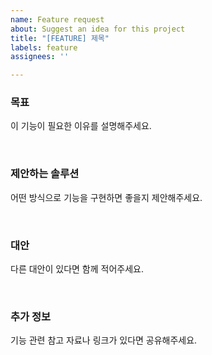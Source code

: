```yaml
---
name: Feature request
about: Suggest an idea for this project
title: "[FEATURE] 제목"
labels: feature
assignees: ''

---
```


### **목표**
이 기능이 필요한 이유를 설명해주세요.

<br/>

### **제안하는 솔루션**
어떤 방식으로 기능을 구현하면 좋을지 제안해주세요.

<br/>

### **대안**
다른 대안이 있다면 함께 적어주세요.

<br/>

### **추가 정보**
기능 관련 참고 자료나 링크가 있다면 공유해주세요.
